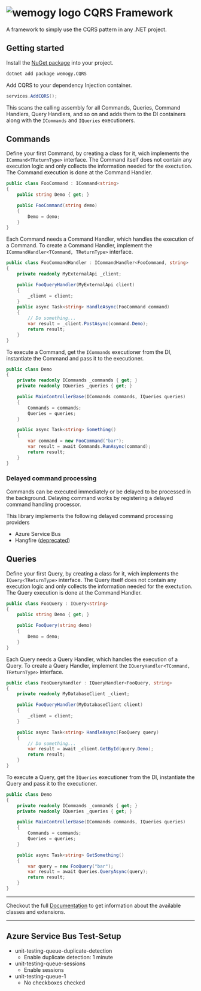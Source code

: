 # ![wemogy logo](https://wemogyimages.blob.core.windows.net/logos/wemogy-github-tiny.png) CQRS Framework

A framework to simply use the CQRS pattern in any .NET project.

## Getting started

Install the [NuGet package](https://www.nuget.org/packages/Wemogy.CQRS) into your project.

```bash
dotnet add package wemogy.CQRS
```

Add CQRS to your dependency Injection container.

```csharp
services.AddCQRS();
```

This scans the calling assembly for all Commands, Queries, Command Handlers, Query Handlers, and so on and adds them to the DI containers along with the `ICommands` and `IQueries` executioners.

## Commands

Define your first Command, by creating a class for it, wich implements the `ICommand<TReturnType>` interface. The Command itself does not contain any execution logic and only collects the information needed for the exectution. The Command execution is done at the Command Handler.

```csharp
public class FooCommand : ICommand<string>
{
    public string Demo { get; }

    public FooCommand(string demo)
    {
        Demo = demo;
    }
}
```

Each Command needs a Command Handler, which handles the execution of a Command. To create a Command Handler, implement the `ICommandHandler<TCommand, TReturnType>` interface.

```csharp
public class FooCommandHandler : ICommandHandler<FooCommand, string>
{
    private readonly MyExternalApi _client;

    public FooQueryHandler(MyExternalApi client)
    {
        _client = client;
    }
    public async Task<string> HandleAsync(FooCommand command)
    {
        // Do something...
        var result = _client.PostAsync(command.Demo);
        return result;
    }
}
```

To execute a Command, get the `ICommands` executioner from the DI, instantiate the Command and pass it to the executioner.

```csharp
public class Demo
{
    private readonly ICommands _commands { get; }
    private readonly IQueries _queries { get; }

    public MainControllerBase(ICommands commands, IQueries queries)
    {
        Commands = commands;
        Queries = queries;
    }

    public async Task<string> Something()
    {
        var command = new FooCommand("bar");
        var result = await Commands.RunAsync(command);
        return result;
    }
}
```

### Delayed command processing

Commands can be executed immediately or be delayed to be processed in the background. Delaying command works by registering a delayed command handling processor.

This library implements the following delayed command processing providers

- Azure Service Bus
- Hangfire ([deprecated](https://github.com/wemogy/libs-cqrs/tree/cd68317355449ac9386aa2b9685f0c6bab61149a))


## Queries

Define your first Query, by creating a class for it, wich implements the `IQuery<TReturnType>` interface. The Query itself does not contain any execution logic and only collects the information needed for the exectution. The Query execution is done at the Command Handler.

```csharp
public class FooQuery : IQuery<string>
{
    public string Demo { get; }

    public FooQuery(string demo)
    {
        Demo = demo;
    }
}
```

Each Query needs a Query Handler, which handles the execution of a Query. To create a Query Handler, implement the `IQueryHandler<TCommand, TReturnType>` interface.

```csharp
public class FooQueryHandler : IQueryHandler<FooQuery, string>
{
    private readonly MyDatabaseClient _client;

    public FooQueryHandler(MyDatabaseClient client)
    {
        _client = client;
    }

    public async Task<string> HandleAsync(FooQuery query)
    {
        // Do something...
        var result = await _client.GetById(query.Demo);
        return result;
    }
}
```

To execute a Query, get the `IQueries` executioner from the DI, instantiate the Query and pass it to the executioner.

```csharp
public class Demo
{
    private readonly ICommands _commands { get; }
    private readonly IQueries _queries { get; }

    public MainControllerBase(ICommands commands, IQueries queries)
    {
        Commands = commands;
        Queries = queries;
    }

    public async Task<string> GetSomething()
    {
        var query = new FooQuery("bar");
        var result = await Queries.QueryAsync(query);
        return result;
    }
}
```

---

Checkout the full [Documentation](https://libs-cqrs.docs.wemogy.com/) to get information about the available classes and extensions.

---

## Azure Service Bus Test-Setup

- unit-testing-queue-duplicate-detection
  - Enable duplicate detection: 1 minute
- unit-testing-queue-sessions
  - Enable sessions
- unit-testing-queue-1
  - No checkboxes checked
